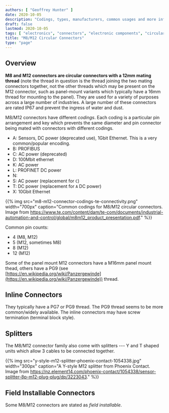 ```yaml
---
authors: [ "Geoffrey Hunter" ]
date: 2020-10-05
description: "Codings, types, manufacturers, common usages and more info on the industry-standard M8/M12 circular connector family."
draft: false
lastmod: 2020-10-05
tags: [ "electronics", "connectors", "electronic components", "circular connectors", "M12", "M8" ]
title: "M8/M12 Circular Connectors"
type: "page"
---
```


## Overview

**M8 and M12 connectors are circular connectors with a 12mm mating thread** (note the thread in question is the thread joining the two mating connectors together, not the other threads which may be present on the M12 connector, such as panel-mount variants which typically have a 16mm thread for mounting to the panel). They are used for a variety of purposes across a large number of industries. A large number of these connectors are rated IP67 and prevent the ingress of water and dust.

M8/M12 connectors have different _codings_. Each coding is a particular pin arrangement and key which prevents the same diameter and pin connector being mated with connectors with different codings.

* A: Sensors, DC power (deprecated use), 1Gbit Ethernet. This is a very common/popular encoding.
* B: PROFIBUS
* C: AC power (deprecated)
* D: 100Mbit ethernet
* K: AC power
* L: PROFINET DC power
* N: 
* S: AC power (replacement for `C`)
* T: DC power (replacement for `A` DC power)
* X: 10Gbit Ethernet

{{% img src="m8-m12-connector-codings-te-connectivity.png" width="700px" caption="Common codings for M8/M12 circular connectors. Image from https://www.te.com/content/dam/te-com/documents/industrial-automation-and-control/global/m8m12_product_presentation.pdf." %}}

Common pin counts:

* 4 (M8, M12)
* 5 (M12, sometimes M8)
* 8 (M12)
* 12 (M12)

Some of the panel mount M12 connectors have a M16mm panel mount thead, others have a PG9 (see [https://en.wikipedia.org/wiki/Panzergewinde](https://en.wikipedia.org/wiki/Panzergewinde)) thread.

## Inline Connectors

They typically have a PG7 or PG9 thread. The PG9 thread seems to be more common/widely available. The inline connectors may have screw termination (terminal block style).

## Splitters

The M8/M12 connector family also come with splitters --- Y and T shaped units which allow 3 cables to be connected together.

{{% img src="y-style-m12-splitter-phoenix-contact-1054338.jpg" width="300px" caption="A Y-style M12 splitter from Phoenix Contact. Image from https://nz.element14.com/phoenix-contact/1054338/sensor-splitter-8p-m12-plug-plug/dp/3223043." %}}

## Field Installable Connectors

Some M8/M12 connectors are stated as _field installable_.